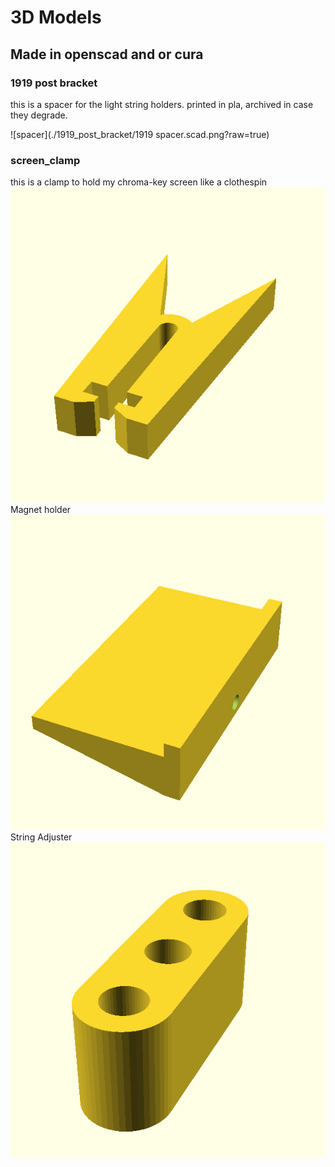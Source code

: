 # 3D Models 

## Made in openscad and or cura

### 1919 post bracket
this is a spacer for the light string holders.  printed in pla, archived in case they degrade.

![spacer](./1919_post_bracket/1919 spacer.scad.png?raw=true)


### screen_clamp
this is a clamp to hold my chroma-key screen like a clothespin
![clothespin](./screen_clamp/scren_clamp.scad.png?raw=true)
Magnet holder
![clothespin](./screen_clamp/mag_mount.scad.png?raw=true)
String Adjuster
![tent_slack](./screen_clamp/string_adj.scad.png?raw=true)

